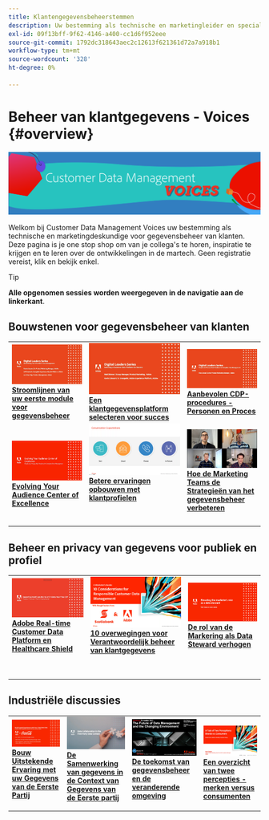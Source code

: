 ```yaml
---
title: Klantengegevensbeheerstemmen
description: Uw bestemming als technische en marketingleider en specialist op het gebied van gegevensbeheer van klanten.  Deze pagina is je one stop shop om van je collega's te horen, inspiratie te krijgen en te leren over de ontwikkelingen in de martech.
exl-id: 09f13bff-9f62-4146-a400-cc1d6f952eee
source-git-commit: 1792dc318643aec2c12613f621361d72a7a918b1
workflow-type: tm+mt
source-wordcount: '328'
ht-degree: 0%

---
```


# Beheer van klantgegevens - Voices {#overview}

<img alt="Klantengegevensbeheerstemmen" src="./assets/cdp-voices-banner.png" />

Welkom bij Customer Data Management Voices uw bestemming als technische en marketingdeskundige voor gegevensbeheer van klanten. Deze pagina is je one stop shop om van je collega&#39;s te horen, inspiratie te krijgen en te leren over de ontwikkelingen in de martech. Geen registratie vereist, klik en bekijk enkel.

>[!TIP]
>
>**Alle opgenomen sessies worden weergegeven in de navigatie aan de linkerkant**.

## Bouwstenen voor gegevensbeheer van klanten

<table>
  <tr>
   <td>
      <a href="./cdm/first-mile.md">
      <img alt="Stroomlijnen van uw eerste module voor gegevensbeheer" src="./assets/first-mile.png"/>
      </a>
      <div>
         <a href="./cdm/first-mile.md"><strong>Stroomlijnen van uw eerste module voor gegevensbeheer</strong></a>
         <br/>
      </div>
   </td>
   <td>
      <a href="./cdm/cdp-success.md">
      <img alt="Een klantgegevensplatform selecteren voor succes" src="./assets/cdp-success.png"/>
      </a>
      <div>
         <a href="./cdm/cdp-success.md"><strong>Een klantgegevensplatform selecteren voor succes</strong></a>
         <br/>
      </div>
    </td>
    <td>
      <a href="./cdm/people-and-process.md">
      <img alt="Personen en proces" src="./assets/people-and-process.png"/>
      </a>
      <div>
         <a href="./cdm/people-and-process.md"><strong>Aanbevolen CDP-procedures - Personen en Proces</strong></a>
         <br/>
      </div>
    </td>
   </tr>
   <tr> 
   <td>
      <a href="./cdm/evolving-your-audience-center-of-excellence.md">
      <img alt="Evolving Your Audience Center of Excellence" src="./assets/evolving-your-audience-center-of-excellence.png"/>
      </a>
      <div>
         <a href="./cdm/evolving-your-audience-center-of-excellence.md"><strong>Evolving Your Audience Center of Excellence</strong></a>
         <br/>
      </div>
    </td>
   <td>
      <a href="./cdm/building-better-experiences-with-customer-profiles.md">
      <img alt="Betere ervaringen opbouwen met klantprofielen" src="./assets/building-better-experiences-with-customer-profiles.png"/>
      </a>
      <div>
         <a href="./cdm/building-better-experiences-with-customer-profiles.md"><strong>Betere ervaringen opbouwen met klantprofielen</strong></a>
      </div>
      <p>
        <br/>
    </td>
   <td>
      <a href="./cdm/how-marketing-teams-are-improving-data-management-strategies.md">
      <img alt="Hoe de Marketing Teams de Strategieën van het gegevensbeheer verbeteren" src="./assets/how-marketing-teams-are-improving-data-management-strategies.png"/>
      </a>
      <div>
         <a href="./cdm/how-marketing-teams-are-improving-data-management-strategies.md"><strong>Hoe de Marketing Teams de Strategieën van het gegevensbeheer verbeteren</strong></a>
      </div>
      <p>
      </p>
    </td>
  </tr>
</table>

## Beheer en privacy van gegevens voor publiek en profiel

<table>
  <tr>
   <td>
      <a href="./governance/healthcare-shield.md">
      <img alt="Adobe Real-time Customer Data Platform en Healthcare Shield" src="./assets/healthcare-shield.png"/>
      </a>
      <div>
         <a href="./governance/healthcare-shield.md"><strong>Adobe Real-time Customer Data Platform en Healthcare Shield</strong></a>
         <br/>
      </div>
      <p>
        <br/>
   </td> 
   <td>
      <a href="https://experienceleague.adobe.com/docs/platform-learn/tutorials/privacy/ten-considerations-for-responsible-customer-data-management.html">
      <img alt="10 overwegingen voor Verantwoordelijk beheer van klantgegevens" src="./assets/ten-considerations-for-responsible-customer-data-management.png"/>
      </a>
      <div>
         <a href="https://experienceleague.adobe.com/docs/platform-learn/tutorials/privacy/ten-considerations-for-responsible-customer-data-management.html"><strong>10 overwegingen voor Verantwoordelijk beheer van klantgegevens</strong></a>
         <br/>
      </div>
      <p>
        <br/>
    </td>
    <td>
      <a href="https://experienceleague.adobe.com/docs/platform-learn/tutorials/privacy/elevating-the-marketers-role-as-a-data-steward.html">
      <img alt="De rol van de Markering als Data Steward verhogen" src="./assets/elevating-the-marketers-role-as-a-data-steward.png"/>
      </a>
      <div>
         <a href="https://experienceleague.adobe.com/docs/platform-learn/tutorials/privacy/elevating-the-marketers-role-as-a-data-steward.html"><strong>De rol van de Markering als Data Steward verhogen</strong></a>
         <br/>
      </div>
      <p>
        <br/>
       </p>
    </td>
  </tr>
</table>

## Industriële discussies

<table>
  <tr>
     <td>
      <a href="./industry/build-superb-experiences-with-your-first-party-data.md">
      <img alt="Bouw Uitstekende Ervaring met uw Gegevens van de Eerste Partij" src="./assets/build-superb-experiences-with-your-first-party-data.png"/>
      </a>
      <div>
         <a href="./industry/build-superb-experiences-with-your-first-party-data.md"><strong>Bouw Uitstekende Ervaring met uw Gegevens van de Eerste Partij</strong></a>
      </div>
      <p>
      </p>
    </td>
     <td>
      <a href="./industry/data-collaboration-in-the-first-party-data-context.md">
      <img alt="De Samenwerking van gegevens in de Context van Gegevens van de Eerste partij" src="./assets/data-collaboration-in-the-first-party-data-context.png"/>
      </a>
      <div>
         <a href="./industry/data-collaboration-in-the-first-party-data-context.md"><strong>De Samenwerking van gegevens in de Context van Gegevens van de Eerste partij</strong></a>
      </div>
      <p>
      </p>
    </td>
     <td>
      <a href="./industry/the-future-of-data-management-and-the-changing-environment.md">
      <img alt="De toekomst van gegevensbeheer en de veranderende omgeving" src="./assets/the-future-of-data-management-and-the-changing-environment.png"/>
      </a>
      <div>
         <a href="./industry/the-future-of-data-management-and-the-changing-environment.md"><strong>De toekomst van gegevensbeheer en de veranderende omgeving</strong></a>
      </div>
      <p>
      </p>
    </td>
   <td>
      <a href="./industry/brands-vs-consumers.md">
      <img alt="Een overzicht van twee percepties - merken versus consumenten" src="./assets/brands-vs-consumers.png"/>
      </a>
      <div>
         <a href="./industry/brands-vs-consumers.md"><strong>Een overzicht van twee percepties - merken versus consumenten</strong></a>
         <br/>
      </div>
    </td>
  </tr>
</table>
